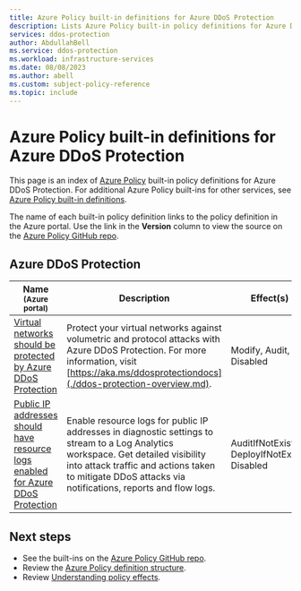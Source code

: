 ```yaml
---
title: Azure Policy built-in definitions for Azure DDoS Protection
description: Lists Azure Policy built-in policy definitions for Azure DDoS Protection. These built-in policy definitions provide common approaches to managing your Azure resources.
services: ddos-protection
author: AbdullahBell
ms.service: ddos-protection
ms.workload: infrastructure-services
ms.date: 08/08/2023
ms.author: abell
ms.custom: subject-policy-reference
ms.topic: include
---
```


# Azure Policy built-in definitions for Azure DDoS Protection

This page is an index of [Azure Policy](../governance/policy/overview.md) built-in policy
definitions for Azure DDoS Protection. For additional Azure Policy built-ins for other services, see
[Azure Policy built-in definitions](../governance/policy/samples/built-in-policies.md).

The name of each built-in policy definition links to the policy definition in the Azure portal. Use
the link in the **Version** column to view the source on the
[Azure Policy GitHub repo](https://github.com/Azure/azure-policy).

## Azure DDoS Protection

|Name<br /><sub>(Azure portal)</sub> |Description |Effect(s) |Version<br /><sub>(GitHub)</sub> |
|---|---|---|---|
|[Virtual networks should be protected by Azure DDoS Protection](https://portal.azure.com/#blade/Microsoft_Azure_Policy/PolicyDetailBlade/definitionId/%2Fproviders%2FMicrosoft.Authorization%2FpolicyDefinitions%2F94de2ad3-e0c1-4caf-ad78-5d47bbc83d3d)|Protect your virtual networks against volumetric and protocol attacks with Azure DDoS Protection. For more information, visit [https://aka.ms/ddosprotectiondocs](./ddos-protection-overview.md).|Modify, Audit, Disabled|[1.0.0](https://github.com/Azure/azure-policy/blob/master/built-in-policies/policyDefinitions/Network/VirtualNetworkDdosStandard_Audit.json)|
|[Public IP addresses should have resource logs enabled for Azure DDoS Protection](https://portal.azure.com/#blade/Microsoft_Azure_Policy/PolicyDetailBlade/definitionId/%2Fproviders%2FMicrosoft.Authorization%2FpolicyDefinitions%2F752154a7-1e0f-45c6-a880-ac75a7e4f648)|Enable resource logs for public IP addresses in diagnostic settings to stream to a Log Analytics workspace. Get detailed visibility into attack traffic and actions taken to mitigate DDoS attacks via notifications, reports and flow logs.|AuditIfNotExists, DeployIfNotExists, Disabled|[1.0.0](https://github.com/Azure/azure-policy/blob/master/built-in-policies/policyDefinitions/Monitoring/PublicIpDdosLogging_Audit.json)|


## Next steps

- See the built-ins on the [Azure Policy GitHub repo](https://github.com/Azure/azure-policy).
- Review the [Azure Policy definition structure](../governance/policy/concepts/definition-structure.md).
- Review [Understanding policy effects](../governance/policy/concepts/effects.md).
